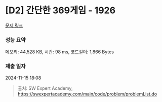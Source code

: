 # [D2] 간단한 369게임 - 1926 

[문제 링크](https://swexpertacademy.com/main/code/problem/problemDetail.do?contestProbId=AV5PTeo6AHUDFAUq) 

### 성능 요약

메모리: 44,528 KB, 시간: 98 ms, 코드길이: 1,866 Bytes

### 제출 일자

2024-11-15 18:08



> 출처: SW Expert Academy, https://swexpertacademy.com/main/code/problem/problemList.do